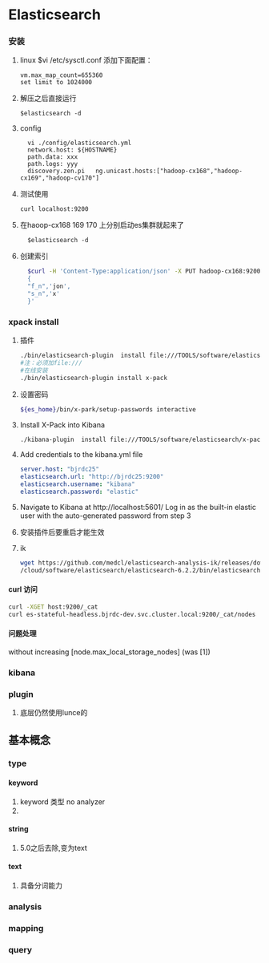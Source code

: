 Elasticsearch
=======
### 安装

1. linux
	$vi /etc/sysctl.conf 
	添加下面配置：
	
	```
	vm.max_map_count=655360
	set limit to 1024000
	```
	
	
	
2. 解压之后直接运行

   ```
   $elasticsearch -d
   ```

     

3. config

   ```
     vi ./config/elasticsearch.yml
     network.host: ${HOSTNAME}
     path.data: xxx
     path.logs: yyy
     discovery.zen.pi	ng.unicast.hosts:["hadoop-cx168","hadoop-cx169","hadoop-cv170"]
   ```

  

4. 测试使用

   ``` 
   curl localhost:9200
   ```

   

5. 在haoop-cx168 169 170 上分别启动es集群就起来了

   ```
     $elasticsearch -d
   ```

     

6. 创建索引

   ```sh
     $curl -H 'Content-Type:application/json' -X PUT hadoop-cx168:9200/blogs/i/1 -d '
     {
     "f_n",'jon',
     "s_n",'x'
     }'
   ```

     


### xpack install

1. 插件

   ```sh
   ./bin/elasticsearch-plugin  install file:///TOOLS/software/elasticsearch/x-pack/x-pack-6.2.2.zip 
   #注：必须加file:///
   #在线安装
   ./bin/elasticsearch-plugin install x-pack 
   ```

2. 设置密码

   ```sh
   ${es_home}/bin/x-park/setup-passwords interactive
   ```

   

3. Install X-Pack into Kibana

     ```sh
     ./kibana-plugin  install file:///TOOLS/software/elasticsearch/x-pack/x-pack-6.2.2.zip
     ```

4. Add credentials to the kibana.yml file

   ```yaml
   server.host: "bjrdc25"
   elasticsearch.url: "http://bjrdc25:9200"
   elasticsearch.username: "kibana"
   elasticsearch.password: "elastic"
   ```

5. Navigate to Kibana at http://localhost:5601/
      Log in as the built-in elastic user with the auto-generated password from step 3

6. 安装插件后要重启才能生效

7. ik

   ```sh
   wget https://github.com/medcl/elasticsearch-analysis-ik/releases/download/v6.4.2/elasticsearch-analysis-ik-6.4.2.zip
   /cloud/software/elasticsearch/elasticsearch-6.2.2/bin/elasticsearch-plugin  install file:///cloud/es-plugin/elasticsearch-analysis-ik-6.4.2.zip
   ```

#### curl 访问

```sh
curl -XGET host:9200/_cat
curl es-stateful-headless.bjrdc-dev.svc.cluster.local:9200/_cat/nodes
```



####  问题处理

without increasing [node.max_local_storage_nodes] (was [1])



### kibana


### plugin
1. 底层仍然使用lunce的

## 基本概念

### type
#### keyword
1. keyword 类型
	no analyzer
2. 
#### string
1. 5.0之后去除,变为text
#### text
1. 具备分词能力

### analysis

### mapping

### query


